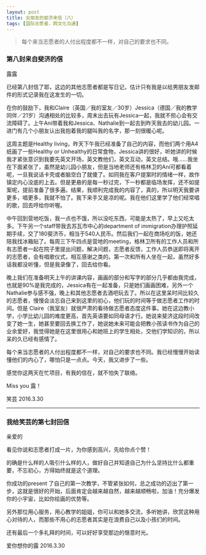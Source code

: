 ```yaml
---
layout: post
title: 女朋友的斐济来信（八）
tags: [国际志愿者，跨文化沟通]
---
```


>每个来当志愿者的人付出程度都不一样，对自己的要求也不同。


### 第八封来自斐济的信

露露

已经第八封信了耶，这边的其他志愿者都是写日记，估计只有我是以给男朋友发邮件的形式记录我在这发生的一切。

在你的鼓励下，我和Claire（英国／我的室友／30岁）Jessica（德国／我的教学同伴／21岁）沟通相处的比较多，周末出去玩有Jessica一起，我就不担心会有交流障碍了。上午Ani带着我和Jessica、Nathalie到一起去到昨天我去的幼儿园。一进门有几个小朋友认出我抱着我的腿叫我的名字，那一刻很暖心呢。

这周主题是Healthy living，昨天下午我已经准备了自己的内容，而他们两个用A4纸画了一些Healthy or Unhealthy的日常食物，Jessica讲的很好，听她讲的时候我才紧张意识到我要先英文开场，英文教他们，英文互动，英文总结。哦……我坐在下面紧张了，虽然是幼儿园小朋友，但是当地老师还有格林卫的Ani可都看着呢，一旦我说话卡壳或者脑空白了就傻了。如同我在客户提案时的情绪一样，故作镇定内心没底的上去。但是更悬的是每一秒过完，下一秒都是临场发挥，还不如提案呢，提前准备了很多遍。结果，我顺利完成我的内容了，真的，所以明天我要讲更多，唱更多，我就不怕了。我下来手又是凉的呢。我在他们这里学了他们经常唱的歌，回去哼给你听喔。
         
中午回到营地吃饭，我一点也不饿，所以没吃东西，可能是太热了，早上又吃太多。下午另一个staff带我去苏瓦市中心的department of immigration办理护照延期手续，交了180斐济币，相当于540人民币。然后我们一起在商场吃的饭，她还陪我找冰箱贴了。每周三下午四点是营地的meeting，格林卫所有的工作人员和所有志愿者一起在院子里提出问题，解决问题，志愿者反馈，工作人员恭送即将离开的志愿者，会有唱歌仪式，相互感谢之类的。第一次和所有人坐在一起，虽然好多话我都没听懂，但是我录像了，回去给你看。

晚上我们在准备明天上午的讲课内容，画画的部分和写字的部分几乎都由我完成，也就是90%是我完成的，Jessica有在一起准备，只是她们画画困难，另外一个 Nathalie参与感不强，晚上和其他志愿者去酒吧玩去了。所以在这里呆时间比较久的志愿者，慢慢会淡忘自己来到这里的初心，他们玩的时间等于做志愿者工作的时间。但是 Claire（我室友）就很严肃的看待做志愿者态度这件事。她在这边教小学，小学比幼儿园的难度更高，首先英语要如同母语才行。她说来斐济这段时间改变了她一生，她甚至要回去换工作了，她说她未来可能会把教小孩读书作为自己的业余爱好，我觉得她是在这里很用心和她班上的学生相处，交他们学知识的，所以呆的久已经有感情了。

每个来当志愿者的人付出程度都不一样，对自己的要求也不同。我已经慢慢开始读懂他们的内心了，哪怕只是一点点。今天，我又进步了一些。

感觉你这两天在忙项目，有我的信在，就不怕失了联络。

Miss you 露！

笑芸
2016.3.30

-----

### 我给笑芸的第七封回信

亲爱的

看见你说和志愿者打成一片，为你感到高兴，先给你点个赞！

的确是什么样的人吸引什么样的人，做好自己并知道自己为什么坚持比什么都重要，不忘初心，方得始终就是这个道理。

你成功的present 了自己的第一次教学，不管紧张如何，总之成功的迈出了第一步，这就是很好的开始，后面肯定会越来越自然，越来越顺畅啦，加油！充分爆发你的小宇宙，比如你绘画的优势等。

另外那位用心服务，用心教学的姐姐，你可以和她多交流，多听她讲，欣赏这种用心对待的人，而那些不用心的志愿者其实是在浪费自己以及小孩们的时间。

还有最后一个多礼拜的时间，可以好好享受那边的惬意时光。

爱你想你的露
2016.3.30


